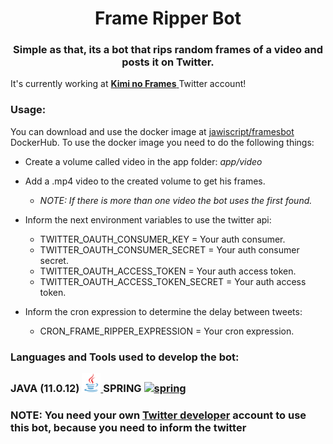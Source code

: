 <h1 align="center">Frame Ripper Bot</h1>
<h3 align="center">Simple as that, its a bot that rips random frames of a video and posts it on Twitter. </h3>

It's currently working at <a href="https://twitter.com/FramesBot" target="_blank"> **Kimi no Frames** </a> Twitter
account!

<h3>Usage:</h3>
You can download and use the docker image
at <a href="https://hub.docker.com/repository/docker/jawiscript/framesbot" target="_blank">jawiscript/framesbot</a>
DockerHub. To use the docker image you need to do the following things:

- Create a volume called video in the app folder: *app/video*

- Add a .mp4 video to the created volume to get his frames.
    - *NOTE: If there is more than one video the bot uses the first found.*

- Inform the next environment variables to use the twitter api:
    - TWITTER_OAUTH_CONSUMER_KEY = Your auth consumer.
    - TWITTER_OAUTH_CONSUMER_SECRET = Your auth consumer secret.
    - TWITTER_OAUTH_ACCESS_TOKEN = Your auth access token.
    - TWITTER_OAUTH_ACCESS_TOKEN_SECRET = Your auth access token.

- Inform the cron expression to determine the delay between tweets:
    - CRON_FRAME_RIPPER_EXPRESSION = Your cron expression.

<h3 align="left">Languages and Tools used to develop the bot:

JAVA (11.0.12)
<a href="https://www.java.com" target="_blank">
<img src="https://raw.githubusercontent.com/devicons/devicon/master/icons/java/java-original.svg" alt="java" width="30" height="30"/>
</a>
SPRING
<a href="https://spring.io/" target="_blank">
<img src="https://www.vectorlogo.zone/logos/springio/springio-icon.svg" alt="spring" width="30" height="30"/>
</a>
</h3>

<h3>NOTE: You need your own <a href="https://developer.twitter.com/en/products/twitter-api" targer="_blank">Twitter
developer</a> account to use this bot, because you need to inform the twitter </h3>
